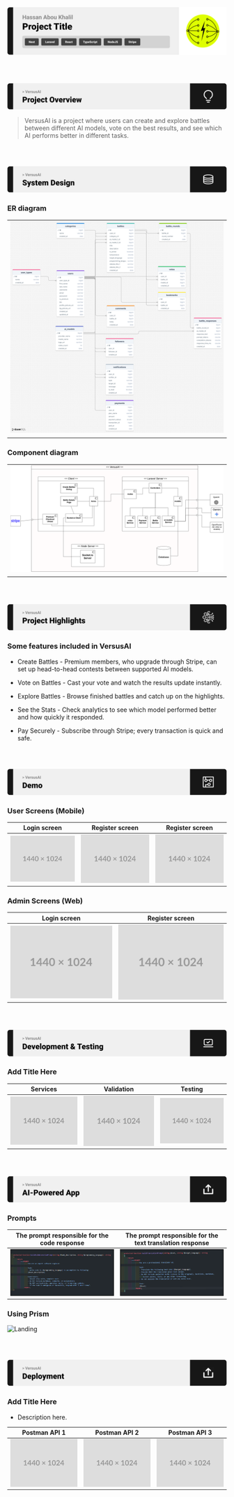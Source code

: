 <img src="./readme/title1.svg"/>

<br><br>

<!-- project overview -->
<img src="./readme/title2.svg"/>

> VersusAI is a project where users can create and explore battles between different AI models, vote on the best results, and see which AI performs better in different tasks.

<br><br>

<!-- System Design -->
<img src="./readme/title3.svg"/>

### ER diagram

|                                                            |
| ---------------------------------------------------------- |
| ![Landing](./readme/system-design/VersusAI-ER-diagram.png) |
|                                                            |

### Component diagram

|                                                                   |
| ----------------------------------------------------------------- |
| ![Landing](./readme/system-design/component-diagram_versusai.png) |
|                                                                   |

<br><br>

<!-- Project Highlights -->
<img src="./readme/title4.svg"/>

### Some features included in VersusAI

- Create Battles - Premium members, who upgrade through Stripe, can set up head-to-head contests between supported AI models.

- Vote on Battles - Cast your vote and watch the results update instantly.

- Explore Battles - Browse finished battles and catch up on the highlights.

- See the Stats - Check analytics to see which model performed better and how quickly it responded.

- Pay Securely - Subscribe through Stripe; every transaction is quick and safe.

<br><br>

<!-- Demo -->
<img src="./readme/title5.svg"/>

### User Screens (Mobile)

| Login screen                            | Register screen                       | Register screen                       |
| --------------------------------------- | ------------------------------------- | ------------------------------------- |
| ![Landing](./readme/demo/1440x1024.png) | ![fsdaf](./readme/demo/1440x1024.png) | ![fsdaf](./readme/demo/1440x1024.png) |

### Admin Screens (Web)

| Login screen                            | Register screen                       |
| --------------------------------------- | ------------------------------------- |
| ![Landing](./readme/demo/1440x1024.png) | ![fsdaf](./readme/demo/1440x1024.png) |

<br><br>

<!-- Development & Testing -->
<img src="./readme/title6.svg"/>

### Add Title Here

| Services                                | Validation                            | Testing                               |
| --------------------------------------- | ------------------------------------- | ------------------------------------- |
| ![Landing](./readme/demo/1440x1024.png) | ![fsdaf](./readme/demo/1440x1024.png) | ![fsdaf](./readme/demo/1440x1024.png) |

<br><br>

<!-- AI Development -->
<img src="./readme/title7.svg"/>

### Prompts

| The prompt responsible for the code response    | The prompt responsible for the text translation response |
| ----------------------------------------------- | -------------------------------------------------------- |
| ![Landing](./readme/AI-development/prompt1.png) | ![fsdaf](./readme/AI-development/prompt2.png)            |

### Using Prism

![Landing](./readme/AI-development/prism.png)

<br><br>

<!-- Deployment -->
<img src="./readme/title8.svg"/>

### Add Title Here

- Description here.

| Postman API 1                           | Postman API 2                         | Postman API 3                         |
| --------------------------------------- | ------------------------------------- | ------------------------------------- |
| ![Landing](./readme/demo/1440x1024.png) | ![fsdaf](./readme/demo/1440x1024.png) | ![fsdaf](./readme/demo/1440x1024.png) |

<br><br>
